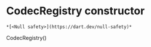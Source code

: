 


# CodecRegistry constructor




    *[<Null safety>](https://dart.dev/null-safety)*



CodecRegistry()












